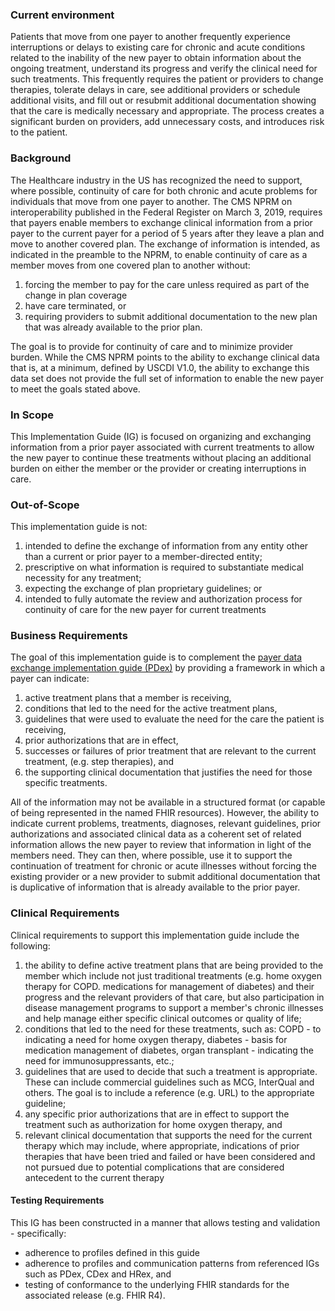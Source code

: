 ### Current environment
Patients that move from one payer to another frequently experience interruptions or delays to existing care for chronic and acute conditions related to the inability of the new payer to obtain information about the ongoing treatment, understand its progress and verify the clinical need for such treatments.  This frequently requires the patient or providers to change therapies, tolerate delays in care, see additional providers or schedule additional visits, and fill out or resubmit additional documentation showing that the care is medically necessary and appropriate. The process creates a significant burden on providers, add unnecessary costs, and introduces risk to the patient.

### Background
The Healthcare industry in the US has recognized the need to support, where possible, continuity of care for both chronic and acute problems for individuals that move from one payer to another. The CMS NPRM on interoperability published in the Federal Register on March 3, 2019, requires that payers enable members to exchange clinical information from a prior payer to the current payer for a period of 5 years after they leave a plan and move to another covered plan. The exchange of information is intended, as indicated in the preamble to the NPRM, to enable continuity of care as a member moves from one covered plan to another without:
1. forcing the member to pay for the care unless required as part of the change in plan coverage
2. have care terminated,  or
3. requiring providers to submit additional documentation to the new plan that was already available to the prior plan.

The goal is to provide for continuity of care and to minimize provider burden.  While the CMS NPRM points to the ability to exchange clinical data that is, at a minimum, defined by USCDI V1.0, the ability to exchange this data set does not provide the full set of information to enable the new payer to meet the goals stated above.

### In Scope
This Implementation Guide (IG) is focused on organizing and exchanging information from a prior payer associated with current treatments to allow the new payer to continue these treatments without placing an additional burden on either the member or the provider or creating interruptions in care.

### Out-of-Scope
This implementation guide is not:

1. intended to define the exchange of information from any entity other than a current or prior payer to a member-directed entity;
2. prescriptive on what information is required to substantiate medical necessity for any treatment;
3. expecting the exchange of plan proprietary guidelines; or
4. intended to fully automate the review and authorization process for continuity of care for the new payer for current treatments

### Business Requirements
The goal of this implementation guide is to complement the [payer data exchange implementation guide (PDex)](http://hl7.org/fhir/us/davinci-pdex) by providing a framework in which a payer can indicate:

1. active treatment plans that a member is receiving,
2. conditions that led to the need for the active treatment plans,
3. guidelines that were used to evaluate the need for the care the patient is receiving,
4. prior authorizations that are in effect,
5. successes or failures of prior treatment that are relevant to the current treatment, (e.g. step therapies), and
6. the supporting clinical documentation that justifies the need for those specific treatments.

All of the information may not be available in a structured format (or capable of being represented in the named FHIR resources).  However, the ability to indicate current problems, treatments, diagnoses, relevant guidelines, prior authorizations and associated clinical data as a coherent set of related information allows the new payer to review that information in light of the members need.  They can then, where possible, use it to support the continuation of treatment for chronic or acute illnesses without forcing the existing provider or a new provider to submit additional documentation that is duplicative of information that is already available to the prior payer.

### Clinical Requirements
Clinical requirements to support this implementation guide include the following:

1.  the ability to define active treatment plans that are being provided to the member which include not just traditional treatments (e.g. home oxygen therapy for COPD. medications for management of diabetes) and their progress and the relevant providers of that care, but also participation in disease management programs to support a member's chronic illnesses and help manage either specific clinical outcomes or quality of life;
2.  conditions that led to the need for these treatments, such as: COPD - to indicating a need for home oxygen therapy, diabetes - basis for medication management of diabetes, organ transplant - indicating the need for immunosuppressants, etc.;
3.  guidelines that are used to decide that such a treatment is appropriate.  These can include commercial guidelines such as MCG, InterQual and others.   The goal is to include a reference (e.g. URL) to the appropriate guideline;
4.	any specific prior authorizations that are in effect to support the treatment such as authorization for home oxygen therapy, and
5.	relevant clinical documentation that supports the need for the current therapy which may include, where appropriate, indications of prior therapies that have been tried and failed or have been considered and not pursued due to potential complications that are considered antecedent to the current therapy

#### Testing Requirements
This IG has been constructed in a manner that allows testing and validation - specifically:
* adherence to profiles defined in this guide
* adherence to profiles and communication patterns from referenced IGs such as PDex, CDex and HRex, and
* testing of conformance to the underlying FHIR standards for the associated release (e.g. FHIR R4).

<!--### Use Cases
1. Home oxygen therapy for COPD
    1.	Treatment for chronic illness
    2.	Need diagnosis and possibly O2 Sat
2. Insulin treatment for Diabetes (step therapy)
    1.	Treatment for chronic illness
    2.	Need diagnosis and A1C
    3.	Need prior treatments that failed
3. Disease management program – for diabetes
    1.	Treatment for chronic illness
    2.	Foot care
    3.	Glaucoma
4. Home health physical therapy
    1.	Therapy treatment in the home
    2.	Number of sessions
    3.	Number completed as of leaving the plan -->
